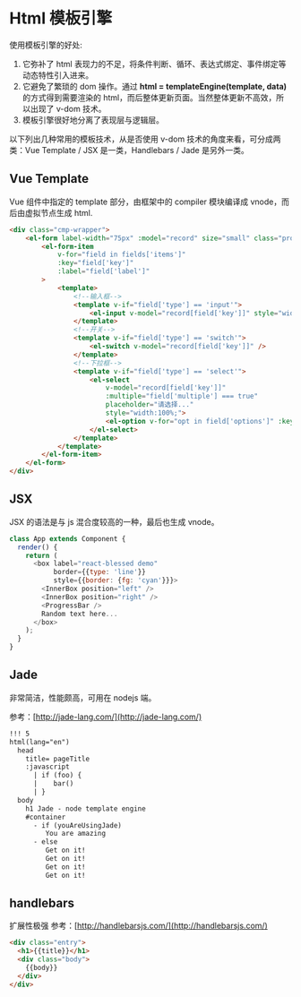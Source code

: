 # Html 模板引擎

使用模板引擎的好处:
1. 它弥补了 html 表现力的不足，将条件判断、循环、表达式绑定、事件绑定等动态特性引入进来。
2. 它避免了繁琐的 dom 操作。通过 **html = templateEngine(template, data)** 的方式得到需要渲染的 html，而后整体更新页面。当然整体更新不高效，所以出现了 v-dom 技术。
3. 模板引擎很好地分离了表现层与逻辑层。

以下列出几种常用的模板技术，从是否使用 v-dom 技术的角度来看，可分成两类：Vue Template / JSX 是一类，Handlebars / Jade 是另外一类。

## Vue Template

Vue 组件中指定的 template 部分，由框架中的 compiler 模块编译成 vnode，而后由虚拟节点生成 html.

```html
<div class="cmp-wrapper">
	<el-form label-width="75px" :model="record" size="small" class="props-list">
		<el-form-item
			v-for="field in fields['items']"
			:key="field['key']"
			:label="field['label']"
		>
			<template>
				<!--输入框-->
				<template v-if="field['type'] == 'input'">
					<el-input v-model="record[field['key']]" style="width:100%;"></el-input>
				</template>
				<!--开关-->
				<template v-if="field['type'] == 'switch'">
					<el-switch v-model="record[field['key']]" />
				</template>
				<!--下拉框-->
				<template v-if="field['type'] == 'select'">
					<el-select
						v-model="record[field['key']]"
						:multiple="field['multiple'] === true"
						placeholder="请选择..."
						style="width:100%;">
						<el-option v-for="opt in field['options']" :key="opt.label" :label="opt.label" :value="opt.value" />
					</el-select>
				</template>
			</template>
		</el-form-item>
	</el-form>
</div>
```

## JSX

JSX 的语法是与 js 混合度较高的一种，最后也生成 vnode。

```javascript
class App extends Component {
  render() {
    return (
      <box label="react-blessed demo"
           border={{type: 'line'}}
           style={{border: {fg: 'cyan'}}}>
        <InnerBox position="left" />
        <InnerBox position="right" />
        <ProgressBar />
        Random text here...
      </box>
    );
  }
}
```

## Jade

非常简洁，性能颇高，可用在 nodejs 端。

参考：[http://jade-lang.com/](http://jade-lang.com/)

```html
!!! 5
html(lang="en")
  head
    title= pageTitle
    :javascript
      | if (foo) {
      |    bar()
      | }
  body
    h1 Jade - node template engine
    #container
      - if (youAreUsingJade)
         You are amazing
      - else
         Get on it!
         Get on it!
         Get on it!
         Get on it!
```

## handlebars

扩展性极强
参考：[http://handlebarsjs.com/](http://handlebarsjs.com/)

```html
<div class="entry">
  <h1>{{title}}</h1>
  <div class="body">
    {{body}}
  </div>
</div>
```
